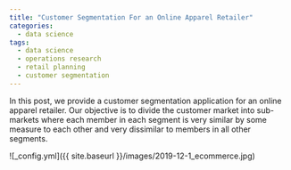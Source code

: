```yaml
---
title: "Customer Segmentation For an Online Apparel Retailer"
categories:
  - data science
tags:
  - data science
  - operations research
  - retail planning
  - customer segmentation
--- 
```


In this post, we provide a customer segmentation application for an online apparel retailer. 
Our objective is to divide the customer market into sub-markets 
where each member in each segment is very similar
by some measure to each other and very dissimilar to members
in all other segments.

![_config.yml]({{ site.baseurl }}/images/2019-12-1_ecommerce.jpg)



